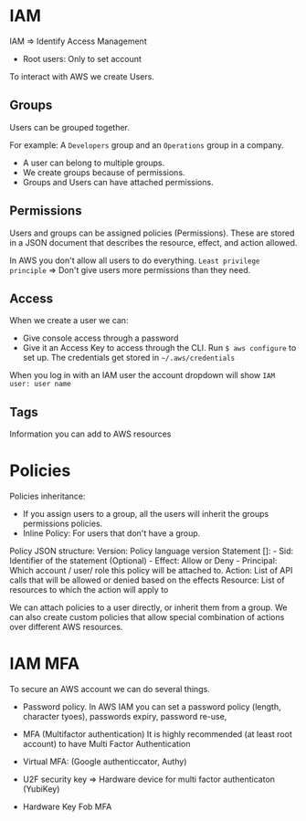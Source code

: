 # IAM
IAM => Identify Access Management

- Root users: Only to set account

To interact with AWS we create Users. 

## Groups
Users can be grouped together.

For example: A `Developers` group and an `Operations` group in a company.

- A user can belong to multiple groups.
- We create groups because of permissions.
- Groups and Users can have attached permissions.

## Permissions
Users and groups can be assigned policies (Permissions). These are stored in a JSON document that describes the resource, effect, and action allowed.

In AWS you don't allow all users to do everything.
`Least privilege principle` => Don't give users more permissions than they need.

## Access
When we create a user we can:
- Give console access through a password
- Give it an Access Key to access through the CLI. Run `$ aws configure` to set up. The credentials get stored in `~/.aws/credentials`

When you log in with an IAM user the account dropdown will show `IAM user: user name`

## Tags
Information you can add to AWS resources

# Policies
Policies inheritance:
- If you assign users to a group, all the users will inherit the groups permissions policies.
- Inline Policy: For users that don't have a group.

Policy JSON structure:
Version: Policy language version
Statement []: 
    - Sid: Identifier of the statement (Optional)
    - Effect: Allow or Deny
    - Principal: Which account / user/ role this policy will be attached to.
Action: List of API calls that will be allowed or denied based on the effects
Resource: List of resources to which the action will apply to

We can attach policies to a user directly, or inherit them from a group.
We can also create custom policies that allow special combination of actions over different AWS resources.

# IAM MFA
To secure an AWS account we can do several things.

- Password policy.
In AWS IAM you can set a password policy (length, character tyoes), passwords expiry, password re-use,

- MFA (Multifactor authentication)
It is highly recommended (at least root account) to have Multi Factor Authentication

- Virtual MFA: (Google authenticcator, Authy)
- U2F security key => Hardware device for multi factor authenticaton (YubiKey)
- Hardware Key Fob MFA